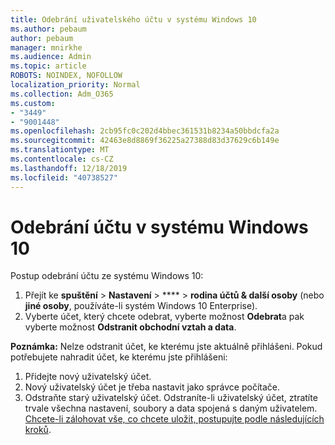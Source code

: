 ```yaml
---
title: Odebrání uživatelského účtu v systému Windows 10
ms.author: pebaum
author: pebaum
manager: mnirkhe
ms.audience: Admin
ms.topic: article
ROBOTS: NOINDEX, NOFOLLOW
localization_priority: Normal
ms.collection: Adm_O365
ms.custom:
- "3449"
- "9001448"
ms.openlocfilehash: 2cb95fc0c202d4bbec361531b8234a50bbdcfa2a
ms.sourcegitcommit: 42463e8d8869f36225a27388d83d37629c6b149e
ms.translationtype: MT
ms.contentlocale: cs-CZ
ms.lasthandoff: 12/18/2019
ms.locfileid: "40738527"
---
```

# <a name="remove-an-account-in-windows-10"></a>Odebrání účtu v systému Windows 10

Postup odebrání účtu ze systému Windows 10:

1. Přejít ke **spuštění** > **Nastavení** > **** > **rodina účtů & další osoby** (nebo **jiné osoby**, používáte-li systém Windows 10 Enterprise).
2. Vyberte účet, který chcete odebrat, vyberte možnost **Odebrat**a pak vyberte možnost **Odstranit obchodní vztah a data**.
 
**Poznámka:** Nelze odstranit účet, ke kterému jste aktuálně přihlášeni.  Pokud potřebujete nahradit účet, ke kterému jste přihlášeni:

1. Přidejte nový uživatelský účet.
2. Nový uživatelský účet je třeba nastavit jako správce počítače.
3. Odstraňte starý uživatelský účet. Odstraníte-li uživatelský účet, ztratíte trvale všechna nastavení, soubory a data spojená s daným uživatelem. [Chcete-li zálohovat vše, co chcete uložit, postupujte podle následujících kroků](https://support.microsoft.com/help/4027408/windows-10-backup-and-restore).